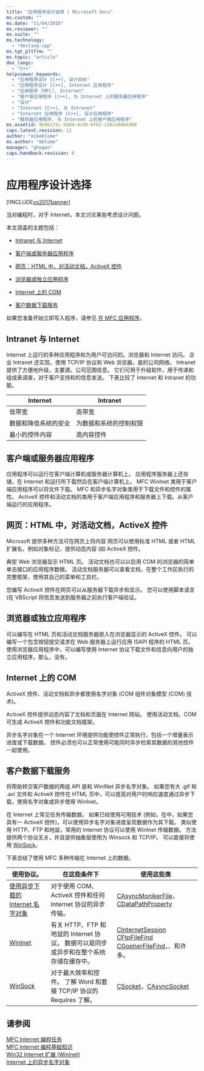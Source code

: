 ```yaml
---
title: "应用程序设计选择 | Microsoft Docs"
ms.custom: ""
ms.date: "11/04/2016"
ms.reviewer: ""
ms.suite: ""
ms.technology: 
  - "devlang-cpp"
ms.tgt_pltfrm: ""
ms.topic: "article"
dev_langs: 
  - "C++"
helpviewer_keywords: 
  - "应用程序设计 [C++], 设计目标"
  - "应用程序设计 [C++], Internet 应用程序"
  - "应用程序 [MFC], Internet"
  - "客户端应用程序 [C++], 与 Internet 上的服务器应用程序"
  - "设计"
  - "Internet [C++], 与 Intranet"
  - "Internet 应用程序 [C++], 设计应用程序"
  - "服务器应用程序, 与 Internet 上的客户端应用程序"
ms.assetid: 9b96172c-b4d4-4c69-bfb2-226ce0de6d08
caps.latest.revision: 12
author: "mikeblome"
ms.author: "mblome"
manager: "ghogen"
caps.handback.revision: 8
---
```

# 应用程序设计选择
[!INCLUDE[vs2017banner](../assembler/inline/includes/vs2017banner.md)]

当对编程时，对于 Internet，本文讨论某些考虑设计问题。  
  
 本文涵盖的主题包括：  
  
-   [Intranet 与 Internet](#_core_intranet_versus_internet)  
  
-   [客户端或服务器应用程序](#_core_client_or_server_application)  
  
-   [网页：HTML 中，对活动文档，ActiveX 控件](#_core_the_web_page.3a_.html.2c_.activex_documents.2c_.activex_controls)  
  
-   [浏览器或独立应用程序](#_core_browser_or_stand.2d.alone_application)  
  
-   [Internet 上的 COM](#_core_com_on_the_internet)  
  
-   [客户数据下载服务](#_core_client_data_download_services)  
  
 如果您准备开始立即写入程序，请参见 [在 MFC 应用程序](../mfc/writing-mfc-applications.md)。  
  
##  <a name="_core_intranet_versus_internet"></a> Intranet 与 Internet  
 Internet 上运行的多种应用程序和为用户可访问的。浏览器和 Internet 访问。  企业 Intranet 还实现，使用 TCP\/IP 协议和 Web 浏览器，是的公司网络。  Intranet 提供了方便地升级，主要源。公司范围信息。  它们可用于升级软件，用于传递和组成表调查，对于客户支持和的信息发送。  下表比较了 Internet 和 Intranet 的功能。  
  
|Internet|Intranet|  
|--------------|--------------|  
|低带宽|高带宽|  
|数据和降低系统的安全|为数据和系统的控制权限|  
|最小的控件内容|高内容控件|  
  
##  <a name="_core_client_or_server_application"></a> 客户端或服务器应用程序  
 应用程序可以运行在客户端计算机或服务器计算机上。  应用程序服务器上还存储，在 Internet 和运行所下载然后在客户端计算机上。  MFC WinInet 类用于客户端应用程序可以将文件下载。  MFC 和异步名字对象类用于下载文件和控件的属性。  ActiveX 控件和活动文档的类用于客户端应用程序和服务器上下载。从客户端运行的应用程序。  
  
##  <a name="_core_the_web_page.3a_.html.2c_.activex_documents.2c_.activex_controls"></a> 网页：HTML 中，对活动文档，ActiveX 控件  
 Microsoft 提供多种方法可在网页上将内容  网页可以使用标准 HTML 或者 HTML 扩展名，例如对象标记，提供动态内容 \(如 ActiveX 控件。  
  
 典型 Web 浏览器显示 HTML 页。  活动文档也可以以启用 COM 的浏览器的简单单击接口的应用程序数据。  活动文档服务器可以查看文档，在整个工作区执行的完整框架，使用其自己的菜单和工具栏。  
  
 您编写 ActiveX 控件在网页可以从服务器下载异步和显示。  您可以使用脚本语言 \(在 VBScript 将信息发送到服务器之前执行客户端验证。  
  
##  <a name="_core_browser_or_stand.2d.alone_application"></a> 浏览器或独立应用程序  
 可以编写在 HTML 页和活动文档服务器嵌入在浏览器显示的 ActiveX 控件。  可以编写一个包含按钮提交请求在 Web 服务器上运行应用 ISAPI 程序的 HTML 页。  使用浏览器应用程序中，可以编写使用 Internet 协议下载文件和信息向用户的独立应用程序，那么，没有。  
  
##  <a name="_core_com_on_the_internet"></a> Internet 上的 COM  
 ActiveX 控件、活动文档和异步都使用名字对象 \(COM 组件对象模型 \(COM\) 技术\)。  
  
 ActiveX 控件提供动态内容了文档和页面在 Internet 网站。  使用活动文档，COM 可生成 ActiveX 控件和功能文档框架。  
  
 异步名字对象在一个 Internet 环境提供功能使控件正常执行，包括一个增量表示进度或下载数据。  控件必须也可以正常使用可能同时异步检索其数据的其他控件一起使用。  
  
##  <a name="_core_client_data_download_services"></a> 客户数据下载服务  
 将帮助转交客户数据的两组 API 是和 WinINet 异步名字对象。  如果您有大 .gif 和 .avi 文件和 ActiveX 控件在 HTML 页中，可以提高对用户的响应速度通过异步下载，使用名字对象或异步使用 WinInet。  
  
 在 Internet 上常见任务传输数据。  如果已经使用可用技术 \(例如，在中，如果您具有一 ActiveX 控件\)，可以使用异步名字对象进度呈现数据作为其下载。  类似使用 HTTP、FTP 和地鼠，常用的 Internet 协议可以使用 WinInet 传输数据。  方法提供两个协议无关，并且提供抽象层使用为 Winsock 和 TCP\/IP。  可以直接将使用 [WinSock](../mfc/windows-sockets-in-mfc.md)。  
  
 下表总结了使用 MFC 多种传输在 Internet 上的数据。  
  
|使用协议。|在这些条件下|使用这些类|  
|-----------|------------|-----------|  
|[使用异步下载的 Internet 名字对象](../mfc/asynchronous-monikers-on-the-internet.md)|对于使用 COM、ActiveX 控件和任何 Internet 协议的异步传输。|[CAsyncMonikerFile](../mfc/reference/casyncmonikerfile-class.md)，[CDataPathProperty](../mfc/reference/cdatapathproperty-class.md)|  
|[WinInet](../mfc/win32-internet-extensions-wininet.md)|有关 HTTP、FTP 和地鼠的 Internet 协议。  数据可以是同步或异步和在整个系统存储在缓存中。|[CInternetSession](../mfc/reference/cinternetsession-class.md) [CFtpFileFind](../mfc/reference/cftpfilefind-class.md) [CGopherFileFind](../mfc/reference/cgopherfilefind-class.md)，、和许多。|  
|[WinSock](../mfc/windows-sockets-in-mfc.md)|对于最大效率和控件。  了解 Word 和套接 TCP\/IP 协议的 Requires 了解。|[CSocket](../mfc/reference/csocket-class.md)，[CAsyncSocket](../mfc/reference/casyncsocket-class.md)|  
  
## 请参阅  
 [MFC Internet 编程任务](../mfc/mfc-internet-programming-tasks.md)   
 [MFC Internet 编程基础知识](../mfc/mfc-internet-programming-basics.md)   
 [Win32 Internet 扩展 \(WinInet\)](../mfc/win32-internet-extensions-wininet.md)   
 [Internet 上的异步名字对象](../mfc/asynchronous-monikers-on-the-internet.md)